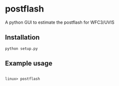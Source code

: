 # postflash

A python GUI to estimate the postflash for WFC3/UVIS

## Installation
```
python setup.py
```

## Example usage
```

linux> postflash

```












